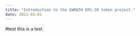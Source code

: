 ```yaml
---
title: "Introduction to the $WRATH ERC-20 token project."
date: 2021-01-01
---
```

#test
this is a test
